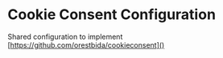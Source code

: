 # Cookie Consent Configuration

Shared configuration to implement [https://github.com/orestbida/cookieconsent]()
